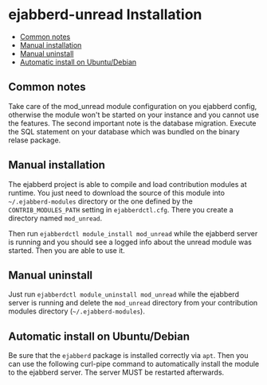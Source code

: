 # ejabberd-unread Installation

- [Common notes](#common-notes)
- [Manual installation](#manual-installation)
- [Manual uninstall](#manual-uninstall)
- [Automatic install on Ubuntu/Debian](#automatic-install-on-ubuntudebian)

## Common notes

Take care of the mod_unread module configuration on you ejabberd config,
otherwise the module won't be started on your instance and you cannot use the
features. The second important note is the database migration. Execute the SQL
statement on your database which was bundled on the binary relase package.

## Manual installation

The ejabberd project is able to compile and load contribution modules at
runtime. You just need to download the source of this module into
`~/.ejabberd-modules` directory or the one defined by the
`CONTRIB_MODULES_PATH` setting in `ejabberdctl.cfg`. There you create a
directory named `mod_unread`.

Then run `ejabberdctl module_install mod_unread` while the ejabberd
server is running and you should see a logged info about the unread
module was started. Then you are able to use it.

## Manual uninstall

Just run `ejabberdctl module_uninstall mod_unread` while the ejabberd
server is running and delete the `mod_unread` directory from your
contribution modules directory (`~/.ejabberd-modules`).

## Automatic install on Ubuntu/Debian

Be sure that the `ejabberd` package is installed correctly via `apt`. Then you
can use the following curl-pipe command to automatically install the module to
the ejabberd server. The server MUST be restarted afterwards.
